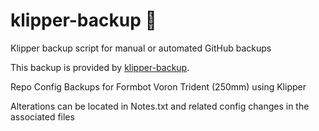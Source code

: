 # klipper-backup 💾 
Klipper backup script for manual or automated GitHub backups 

This backup is provided by [klipper-backup](https://github.com/Staubgeborener/klipper-backup).

Repo Config Backups  for Formbot Voron Trident (250mm) using Klipper

Alterations can be located in Notes.txt and related config changes in the associated files

